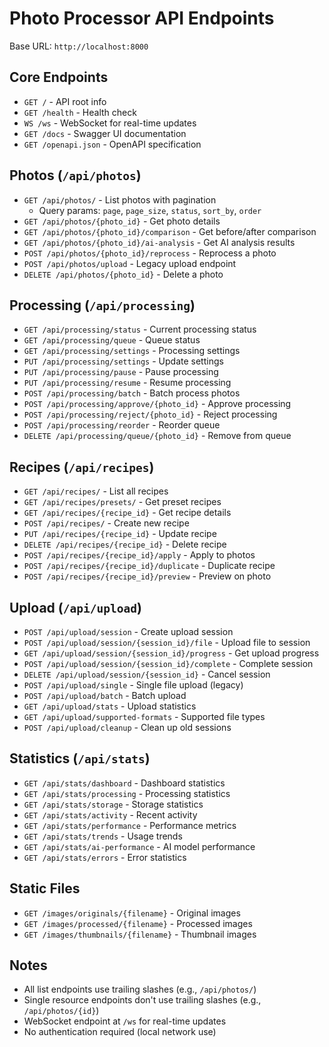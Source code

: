 # Photo Processor API Endpoints

Base URL: `http://localhost:8000`

## Core Endpoints

- `GET /` - API root info
- `GET /health` - Health check  
- `WS /ws` - WebSocket for real-time updates
- `GET /docs` - Swagger UI documentation
- `GET /openapi.json` - OpenAPI specification

## Photos (`/api/photos`)

- `GET /api/photos/` - List photos with pagination
  - Query params: `page`, `page_size`, `status`, `sort_by`, `order`
- `GET /api/photos/{photo_id}` - Get photo details
- `GET /api/photos/{photo_id}/comparison` - Get before/after comparison
- `GET /api/photos/{photo_id}/ai-analysis` - Get AI analysis results
- `POST /api/photos/{photo_id}/reprocess` - Reprocess a photo
- `POST /api/photos/upload` - Legacy upload endpoint
- `DELETE /api/photos/{photo_id}` - Delete a photo

## Processing (`/api/processing`)

- `GET /api/processing/status` - Current processing status
- `GET /api/processing/queue` - Queue status
- `GET /api/processing/settings` - Processing settings
- `PUT /api/processing/settings` - Update settings
- `PUT /api/processing/pause` - Pause processing
- `PUT /api/processing/resume` - Resume processing
- `POST /api/processing/batch` - Batch process photos
- `POST /api/processing/approve/{photo_id}` - Approve processing
- `POST /api/processing/reject/{photo_id}` - Reject processing
- `POST /api/processing/reorder` - Reorder queue
- `DELETE /api/processing/queue/{photo_id}` - Remove from queue

## Recipes (`/api/recipes`)

- `GET /api/recipes/` - List all recipes
- `GET /api/recipes/presets/` - Get preset recipes
- `GET /api/recipes/{recipe_id}` - Get recipe details
- `POST /api/recipes/` - Create new recipe
- `PUT /api/recipes/{recipe_id}` - Update recipe
- `DELETE /api/recipes/{recipe_id}` - Delete recipe
- `POST /api/recipes/{recipe_id}/apply` - Apply to photos
- `POST /api/recipes/{recipe_id}/duplicate` - Duplicate recipe
- `POST /api/recipes/{recipe_id}/preview` - Preview on photo

## Upload (`/api/upload`)

- `POST /api/upload/session` - Create upload session
- `POST /api/upload/session/{session_id}/file` - Upload file to session
- `GET /api/upload/session/{session_id}/progress` - Get upload progress
- `POST /api/upload/session/{session_id}/complete` - Complete session
- `DELETE /api/upload/session/{session_id}` - Cancel session
- `POST /api/upload/single` - Single file upload (legacy)
- `POST /api/upload/batch` - Batch upload
- `GET /api/upload/stats` - Upload statistics
- `GET /api/upload/supported-formats` - Supported file types
- `POST /api/upload/cleanup` - Clean up old sessions

## Statistics (`/api/stats`)

- `GET /api/stats/dashboard` - Dashboard statistics
- `GET /api/stats/processing` - Processing statistics
- `GET /api/stats/storage` - Storage statistics
- `GET /api/stats/activity` - Recent activity
- `GET /api/stats/performance` - Performance metrics
- `GET /api/stats/trends` - Usage trends
- `GET /api/stats/ai-performance` - AI model performance
- `GET /api/stats/errors` - Error statistics

## Static Files

- `GET /images/originals/{filename}` - Original images
- `GET /images/processed/{filename}` - Processed images
- `GET /images/thumbnails/{filename}` - Thumbnail images

## Notes

- All list endpoints use trailing slashes (e.g., `/api/photos/`)
- Single resource endpoints don't use trailing slashes (e.g., `/api/photos/{id}`)
- WebSocket endpoint at `/ws` for real-time updates
- No authentication required (local network use)